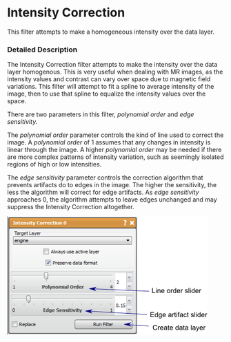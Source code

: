 # Intensity Correction

This filter attempts to make a homogeneous intensity over the data layer.

### Detailed Description

The Intensity Correction filter attempts to make the intensity over the data layer homogenous. This is very useful when dealing with MR images, as the intensity values and contrast can vary over space due to magnetic field variations. This filter will attempt to fit a spline to average intensity of the image, then to use that spline to equalize the intensity values over the space.

There are two parameters in this filter, *polynomial order* and *edge sensitivity.*

The *polynomial order* parameter controls the kind of line used to correct the image. A *polynomial order* of 1 assumes that any changes in intensity is linear through the image. A higher *polynomial order* may be needed if there are more complex patterns of intensity variation, such as seemingly isolated regions of high or low intensities.

The *edge sensitivity* parameter controls the correction algorithm that prevents artifacts do to edges in the image. The higher the sensitivity, the less the algorithm will correct for edge artifacts. As *edge sensitivity* approaches 0, the algorithm attempts to leave edges unchanged and may suppress the Intensity Correction altogether.

![alt text](../images/IntensityCorrectionGUI.png)
